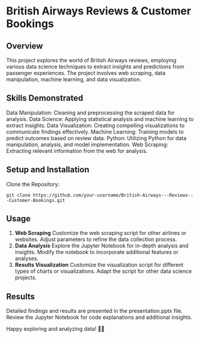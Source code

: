 # British Airways Reviews & Customer Bookings

## Overview
This project explores the world of British Airways reviews, employing various data science techniques to extract insights and predictions from passenger experiences. The project involves web scraping, data manipulation, machine learning, and data visualization.

## Skills Demonstrated
Data Manipulation: Cleaning and preprocessing the scraped data for analysis.
Data Science: Applying statistical analysis and machine learning to extract insights.
Data Visualization: Creating compelling visualizations to communicate findings effectively.
Machine Learning: Training models to predict outcomes based on review data.
Python: Utilizing Python for data manipulation, analysis, and model implementation.
Web Scraping: Extracting relevant information from the web for analysis.

## Setup and Installation
Clone the Repository:
```
git clone https://github.com/your-username/British-Airways---Reviews---Customer-Bookings.git

```

## Usage
1. <strong> Web Scraping</strong>
Customize the web scraping script for other airlines or websites.
Adjust parameters to refine the data collection process.
2. <strong> Data Analysis</strong>
Explore the Jupyter Notebook for in-depth analysis and insights.
Modify the notebook to incorporate additional features or analyses.
3. <strong> Results Visualization</strong>
Customize the visualization script for different types of charts or visualizations.
Adapt the script for other data science projects.

## Results
Detailed findings and results are presented in the presentation.pptx file.
Review the Jupyter Notebook for code explanations and additional insights.

Happy exploring and analyzing data! 🚀✨
 
